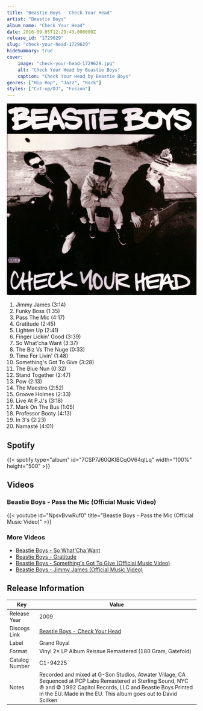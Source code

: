 ```yaml
---
title: "Beastie Boys - Check Your Head"
artist: "Beastie Boys"
album_name: "Check Your Head"
date: 2016-09-05T12:29:43.000000Z
release_id: "1729629"
slug: "check-your-head-1729629"
hideSummary: true
cover:
    image: "check-your-head-1729629.jpg"
    alt: "Check Your Head by Beastie Boys"
    caption: "Check Your Head by Beastie Boys"
genres: ["Hip Hop", "Jazz", "Rock"]
styles: ["Cut-up/DJ", "Fusion"]
---
```


![Check Your Head by Beastie Boys](check-your-head-1729629.jpg)

<!-- section break -->

1. Jimmy James (3:14)
2. Funky Boss (1:35)
3. Pass The Mic (4:17)
4. Gratitude (2:45)
5. Lighten Up (2:41)
6. Finger Lickin' Good (3:39)
7. So What'cha Want (3:37)
8. The Biz Vs The Nuge (0:33)
9. Time For Livin' (1:48)
10. Something's Got To Give (3:28)
11. The Blue Nun (0:32)
12. Stand Together (2:47)
13. Pow (2:13)
14. The Maestro (2:52)
15. Groove Holmes (2:33)
16. Live At P.J.'s (3:18)
17. Mark On The Bus (1:05)
18. Professor Booty (4:13)
19. In 3's (2:23)
20. Namasté (4:01)

<!-- section break -->


## Spotify
{{< spotify type="album" id="7CSP7J60QKIBCqOV64qILq" width="100%" height="500" >}}



## Videos
### Beastie Boys - Pass the Mic (Official Music Video)
{{< youtube id="NpsvBvwRuf0" title="Beastie Boys - Pass the Mic (Official Music Video)" >}}<br>

### More Videos

- [Beastie Boys - So What'Cha Want](https://www.youtube.com/watch?v=ru3gH27Fn6E)
- [Beastie Boys - Gratitude](https://www.youtube.com/watch?v=ZdJ5e70Q8mw)
- [Beastie Boys - Something's Got To Give (Official Music Video)](https://www.youtube.com/watch?v=teQqelBTw7g)
- [Beastie Boys - Jimmy James (Official Music Video)](https://www.youtube.com/watch?v=vw5i7TPkYfI)


## Release Information
|  Key           | Value                                                |
| ---------------| ---------------------------------------------------- |
| Release Year   | 2009                                   |
| Discogs Link   | [Beastie Boys - Check Your Head](https://www.discogs.com/release/1729629-Beastie-Boys-Check-Your-Head) |
| Label          | Grand Royal |
| Format         | Vinyl 2× LP Album Reissue Remastered (180 Gram, Gatefold) |
| Catalog Number | C1-94225 |
| Notes | Recorded and mixed at G-Son Studios, Atwater Village, CA Sequenced at PCP Labs Remastered at Sterling Sound, NYC  ℗ and © 1992 Capitol Records, LLC and Beastie Boys  Printed in the EU.  Made in the EU.  This album goes out to David Scilken  |